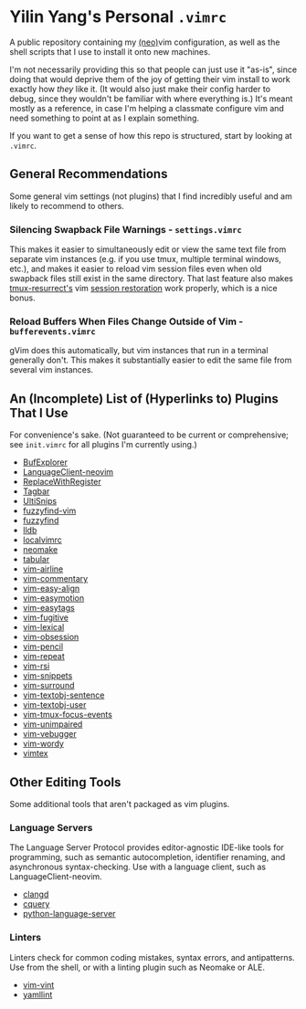 Yilin Yang's Personal `.vimrc`
================================================================================
A public repository containing my [(neo)](https://neovim.io/)vim configuration,
as well as the shell scripts that I use to install it onto new machines.

I'm not necessarily providing this so that people can just use it "as-is", since
doing that would deprive them of the joy of getting their vim install to
work exactly how *they* like it. (It would also just make their config harder to
debug, since they wouldn't be familiar with where everything is.) It's meant
mostly as a reference, in case I'm helping a classmate configure vim and need
something to point at as I explain something.

If you want to get a sense of how this repo is structured, start by looking at
`.vimrc`.

General Recommendations
--------------------------------------------------------------------------------
Some general vim settings (not plugins) that I find incredibly useful and am
likely to recommend to others.

### Silencing Swapback File Warnings - `settings.vimrc`
This makes it easier to simultaneously edit or view the same text file from
separate vim instances (e.g. if you use tmux, multiple terminal windows, etc.),
and makes it easier to reload vim session files even when old swapback files
still exist in the same directory. That last feature also makes [tmux-resurrect's](https://github.com/tmux-plugins/tmux-resurrect)
vim [session restoration](https://github.com/tmux-plugins/tmux-resurrect/blob/master/docs/restoring_vim_and_neovim_sessions.md)
work properly, which is a nice bonus.

### Reload Buffers When Files Change Outside of Vim - `bufferevents.vimrc`
gVim does this automatically, but vim instances that run in a terminal generally
don't. This makes it substantially easier to edit the same file from several
vim instances.

An (Incomplete) List of (Hyperlinks to) Plugins That I Use
--------------------------------------------------------------------------------
For convenience's sake. (Not guaranteed to be current or comprehensive; see
`init.vimrc` for all plugins I'm currently using.)

* [BufExplorer](https://github.com/jlanzarotta/bufexplorer)
* [LanguageClient-neovim](https://github.com/autozimu/LanguageClient-neovim)
* [ReplaceWithRegister](https://github.com/vim-scripts/ReplaceWithRegister)
* [Tagbar](https://github.com/majutsushi/tagbar	)
* [UltiSnips](https://github.com/SirVer/ultisnips)
* [fuzzyfind-vim](https://github.com/junegunn/fzf.vim)
* [fuzzyfind](https://github.com/junegunn/fzf)
* [lldb](https://github.com/dbgx/lldb.nvim)
* [localvimrc](https://github.com/embear/vim-localvimrc)
* [neomake](https://github.com/neomake/neomake)
* [tabular](https://github.com/godlygeek/tabular)
* [vim-airline](https://github.com/vim-airline/vim-airline)
* [vim-commentary](https://github.com/tpope/vim-commentary)
* [vim-easy-align](https://github.com/junegunn/vim-easy-align)
* [vim-easymotion](https://github.com/easymotion/vim-easymotion)
* [vim-easytags](https://github.com/xolox/vim-easytags)
* [vim-fugitive](https://github.com/tpope/vim-fugitive)
* [vim-lexical](https://github.com/reedes/vim-lexical)
* [vim-obsession](https://github.com/tpope/vim-obsession)
* [vim-pencil](https://github.com/reedes/vim-pencil)
* [vim-repeat](https://github.com/tpope/vim-repeat)
* [vim-rsi](https://github.com/tpope/vim-rsi)
* [vim-snippets](https://github.com/honza/vim-snippets)
* [vim-surround](https://github.com/tpope/vim-surround)
* [vim-textobj-sentence](https://github.com/reedes/vim-textobj-sentence)
* [vim-textobj-user](https://github.com/kana/vim-textobj-user)
* [vim-tmux-focus-events](https://github.com/tmux-plugins/vim-tmux-focus-events)
* [vim-unimpaired](https://github.com/tpope/vim-unimpaired)
* [vim-vebugger](https://github.com/idanarye/vim-vebugger)
* [vim-wordy](https://github.com/reedes/vim-wordy)
* [vimtex](https://github.com/lervag/vimtex)

Other Editing Tools
--------------------------------------------------------------------------------
Some additional tools that aren't packaged as vim plugins.

### Language Servers
The Language Server Protocol provides editor-agnostic IDE-like tools for
programming, such as semantic autocompletion, identifier renaming, and
asynchronous syntax-checking. Use with a language client, such as
LanguageClient-neovim.

* [clangd](https://clang.llvm.org/extra/clangd.html)
* [cquery](https://github.com/cquery-project/cquery)
* [python-language-server](https://github.com/palantir/python-language-server)

### Linters
Linters check for common coding mistakes, syntax errors, and antipatterns. Use
from the shell, or with a linting plugin such as Neomake or ALE.

* [vim-vint](https://github.com/Kuniwak/vint)
* [yamllint](https://github.com/adrienverge/yamllint)

